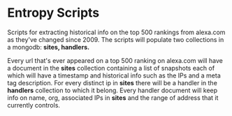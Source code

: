 # Entropy Scripts
Scripts for extracting historical info on the top 500 rankings from alexa.com as they've changed since 2009. The scripts will populate two collections in a mongodb: **sites, handlers.**


Every url that's ever appeared on a top 500 ranking on alexa.com will have a document in the **sites** collection containing a list of snapshots each of which will have a timestamp and historical info such as the IPs and a meta tag description. For every distinct ip in **sites** there will be a handler in the **handlers** collection to which it belong. Every handler document will keep info on name, org, associated IPs in **sites** and the range of address that it currently controls. 
